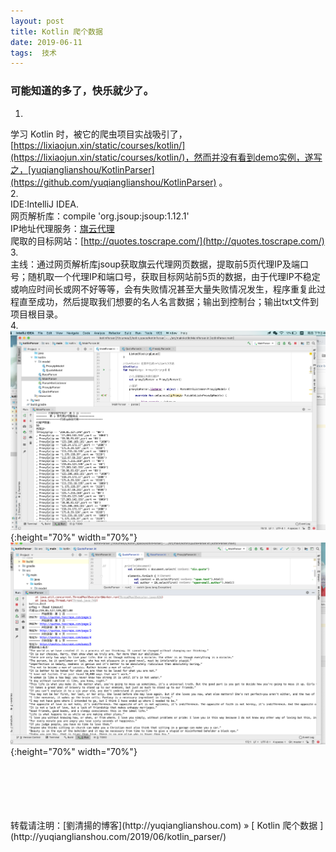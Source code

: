 ```yaml
---
layout: post  
title: Kotlin 爬个数据 
date: 2019-06-11  
tags:  技术
---
```

### 可能知道的多了，快乐就少了。  
 
1.    
学习 Kotlin 时，被它的爬虫项目实战吸引了，[https://lixiaojun.xin/static/courses/kotlin/](https://lixiaojun.xin/static/courses/kotlin/)，然而并没有看到demo实例，遂写之，[yuqianglianshou/KotlinParser](https://github.com/yuqianglianshou/KotlinParser) 。  
2.  
IDE:IntelliJ IDEA.  
网页解析库：compile 'org.jsoup:jsoup:1.12.1'  
IP地址代理服务：[旗云代理](http://www.qydaili.com/free/)  
爬取的目标网站：[http://quotes.toscrape.com/](http://quotes.toscrape.com/)  
3.  
主线：通过网页解析库jsoup获取旗云代理网页数据，提取前5页代理IP及端口号；随机取一个代理IP和端口号，获取目标网站前5页的数据，由于代理IP不稳定或响应时间长或网不好等等，会有失败情况甚至大量失败情况发生，程序重复此过程直至成功，然后提取我们想要的名人名言数据；输出到控制台；输出txt文件到项目根目录。   
4.    
![](/images/posts/kotlin_parser/1.png){:height="70%" width="70%"}   
![](/images/posts/kotlin_parser/2.png){:height="70%" width="70%"}   


<br/> 
<br/> 
<br/> 
<br/> 
<br/> 
转载请注明：[劉清揚的博客](http://yuqianglianshou.com) » [ Kotlin 爬个数据 ](http://yuqianglianshou.com/2019/06/kotlin_parser/)  
<br/>